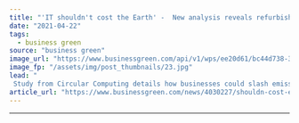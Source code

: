 ```yaml
---
title: "'IT shouldn't cost the Earth' -  New analysis reveals refurbished IT kit could save UK almost £1bn a year"
date: "2021-04-22"
tags: 
  - business green
source: "business green"
image_url: "https://www.businessgreen.com/api/v1/wps/ee20d61/bc44d738-3b91-4b49-baeb-239950526fd9/2/ewaste-350x250-185x114.jpg"
image_fp: "/assets/img/post_thumbnails/23.jpg"
lead: "
 Study from Circular Computing details how businesses could slash emissions and costs by deploying refurbished IT equipment ..."
article_url: "https://www.businessgreen.com/news/4030227/shouldn-cost-earth-analysis-reveals-refurbished-kit-save-uk-gbp1bn"
---
```


---
